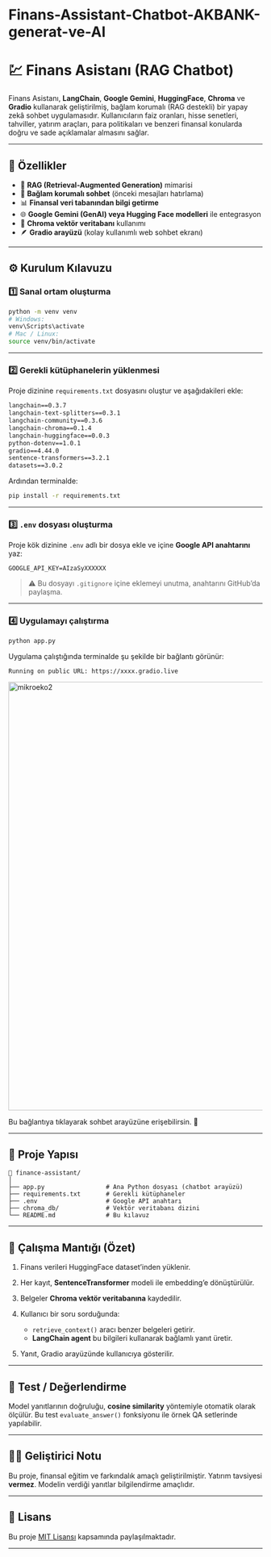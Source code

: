 # Finans-Assistant-Chatbot-AKBANK-generat-ve-AI
# 💹 Finans Asistanı (RAG Chatbot)

Finans Asistanı, **LangChain**, **Google Gemini**, **HuggingFace**, **Chroma** ve **Gradio** kullanarak geliştirilmiş, bağlam korumalı (RAG destekli) bir yapay zekâ sohbet uygulamasıdır.
Kullanıcıların faiz oranları, hisse senetleri, tahviller, yatırım araçları, para politikaları ve benzeri finansal konularda doğru ve sade açıklamalar almasını sağlar.

---

## 🚀 Özellikler

* 🧠 **RAG (Retrieval-Augmented Generation)** mimarisi
* 💬 **Bağlam korumalı sohbet** (önceki mesajları hatırlama)
* 📊 **Finansal veri tabanından bilgi getirme**
* 🌐 **Google Gemini (GenAI) veya Hugging Face modelleri** ile entegrasyon
* 🧩 **Chroma vektör veritabanı** kullanımı
* 🪶 **Gradio arayüzü** (kolay kullanımlı web sohbet ekranı)

---

## ⚙️ Kurulum Kılavuzu

### 1️⃣ Sanal ortam oluşturma

```bash
python -m venv venv
# Windows:
venv\Scripts\activate
# Mac / Linux:
source venv/bin/activate
```

---

### 2️⃣ Gerekli kütüphanelerin yüklenmesi

Proje dizinine `requirements.txt` dosyasını oluştur ve aşağıdakileri ekle:

```txt
langchain==0.3.7
langchain-text-splitters==0.3.1
langchain-community==0.3.6
langchain-chroma==0.1.4
langchain-huggingface==0.0.3
python-dotenv==1.0.1
gradio==4.44.0
sentence-transformers==3.2.1
datasets==3.0.2
```

Ardından terminalde:

```bash
pip install -r requirements.txt
```

---

### 3️⃣ `.env` dosyası oluşturma

Proje kök dizinine `.env` adlı bir dosya ekle ve içine **Google API anahtarını** yaz:

```env
GOOGLE_API_KEY=AIzaSyXXXXXX
```

> ⚠️ Bu dosyayı `.gitignore` içine eklemeyi unutma, anahtarını GitHub’da paylaşma.

---

### 4️⃣ Uygulamayı çalıştırma

```bash
python app.py
```

Uygulama çalıştığında terminalde şu şekilde bir bağlantı görünür:

```
Running on public URL: https://xxxx.gradio.live
```
<img width="1594" height="850" alt="mikroeko2" src="https://github.com/user-attachments/assets/6a9c5857-e8fa-4ca8-aa17-ebcedd2a1c54" />


Bu bağlantıya tıklayarak sohbet arayüzüne erişebilirsin. 💬

---

## 🧩 Proje Yapısı

```
📁 finance-assistant/
│
├── app.py                 # Ana Python dosyası (chatbot arayüzü)
├── requirements.txt       # Gerekli kütüphaneler
├── .env                   # Google API anahtarı
├── chroma_db/             # Vektör veritabanı dizini
└── README.md              # Bu kılavuz
```

---

## 🧠 Çalışma Mantığı (Özet)

1. Finans verileri HuggingFace dataset’inden yüklenir.
2. Her kayıt, **SentenceTransformer** modeli ile embedding’e dönüştürülür.
3. Belgeler **Chroma vektör veritabanına** kaydedilir.
4. Kullanıcı bir soru sorduğunda:

   * `retrieve_context()` aracı benzer belgeleri getirir.
   * **LangChain agent** bu bilgileri kullanarak bağlamlı yanıt üretir.
5. Yanıt, Gradio arayüzünde kullanıcıya gösterilir.

---

## 🧪 Test / Değerlendirme

Model yanıtlarının doğruluğu, **cosine similarity** yöntemiyle otomatik olarak ölçülür.
Bu test `evaluate_answer()` fonksiyonu ile örnek QA setlerinde yapılabilir.

---


## 👨‍💻 Geliştirici Notu

Bu proje, finansal eğitim ve farkındalık amaçlı geliştirilmiştir.
Yatırım tavsiyesi **vermez**.
Modelin verdiği yanıtlar bilgilendirme amaçlıdır.

---

## 🪪 Lisans

Bu proje [MIT Lisansı](LICENSE) kapsamında paylaşılmaktadır.

---
